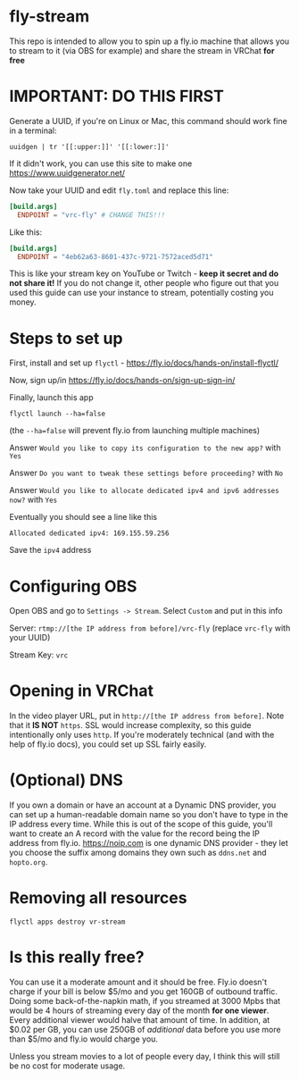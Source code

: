 # fly-stream

This repo is intended to allow you to spin up a fly.io machine that allows you
to stream to it (via OBS for example) and share the stream in VRChat **for free**

# IMPORTANT: DO THIS FIRST

Generate a UUID, if you're on Linux or Mac, this command should work fine in a
terminal:

`uuidgen | tr '[[:upper:]]' '[[:lower:]]'`

If it didn't work, you can use this site to make one
https://www.uuidgenerator.net/

Now take your UUID and edit `fly.toml` and replace this line:

```toml
[build.args]
  ENDPOINT = "vrc-fly" # CHANGE THIS!!!
```

Like this:

```toml
[build.args]
  ENDPOINT = "4eb62a63-8601-437c-9721-7572aced5d71"
```

This is like your stream key on YouTube or Twitch -
**keep it secret and do not share it!** If you do not change it, other people
who figure out that you used this guide can use your instance to stream,
potentially costing you money.

# Steps to set up

First, install and set up `flyctl` - https://fly.io/docs/hands-on/install-flyctl/

Now, sign up/in https://fly.io/docs/hands-on/sign-up-sign-in/

Finally, launch this app

`flyctl launch --ha=false`

(the `--ha=false` will prevent fly.io from launching multiple machines)

Answer `Would you like to copy its configuration to the new app?` with `Yes`

Answer `Do you want to tweak these settings before proceeding?` with `No`

Answer `Would you like to allocate dedicated ipv4 and ipv6 addresses now?` with `Yes`

Eventually you should see a line like this

```
Allocated dedicated ipv4: 169.155.59.256
```

Save the `ipv4` address

# Configuring OBS

Open OBS and go to `Settings -> Stream`. Select `Custom` and put in this info

Server: `rtmp://[the IP address from before]/vrc-fly` (replace `vrc-fly` with your UUID)

Stream Key: `vrc`

# Opening in VRChat

In the video player URL, put in `http://[the IP address from before]`. Note that
it **IS NOT** `https`. SSL would increase complexity, so this guide
intentionally only uses `http`. If you're moderately technical (and with the
help of fly.io docs), you could set up SSL fairly easily.

# (Optional) DNS

If you own a domain or have an account at a Dynamic DNS provider, you can
set up a human-readable domain name so you don't have to type in the IP address
every time. While this is out of the scope of this guide, you'll want to create
an A record with the value for the record being the IP address from fly.io.
https://noip.com is one dynamic DNS provider - they let you choose the suffix
among domains they own such as `ddns.net` and `hopto.org`.

# Removing all resources

`flyctl apps destroy vr-stream`

# Is this really free?

You can use it a moderate amount and it should be free. Fly.io doesn't charge
if your bill is below $5/mo and you get 160GB of outbound traffic. Doing some
back-of-the-napkin math, if you streamed at 3000 Mpbs that would be
4 hours of streaming every day of the month **for one viewer**. Every additional
viewer would halve that amount of time. In addition, at $0.02 per GB, you can
use 250GB of _additional_ data before you use more than $5/mo and fly.io would
charge you.

Unless you stream movies to a lot of people every day, I think this will still
be no cost for moderate usage.
